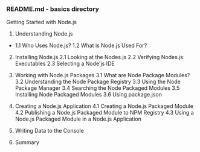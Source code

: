 ### README.md - basics directory

Getting Started with Node.js 

1. Understanding Node.js
- 1.1 Who Uses Node.js?
	1.2 What is Node.js Used For?
	
2. Installing Node.js
	2.1 Looking at the Nodes.js
	2.2 Verifying Nodes.js Executables
	2.3 Selecting a Node'js IDE

3. Working with Node.js Packages
	3.1 What are Node Package Modules?
	3.2 Understanding the Node Package Registry
	3.3 Using the Node Package Manager
	3.4 Searching the Node Packaged Modules
	3.5 Installing Node Packaged Modules
	3.6 Using package.json
	
4. Creating a Node.js Application
	4.1 Creating a Node.js Packaged Module
	4.2 Publishing a Node.js Packaged Module to NPM Registry
	4.3 Using a Node.js Packaged Module in a Node.js Application

5. Writing Data to the Console

6. Summary
